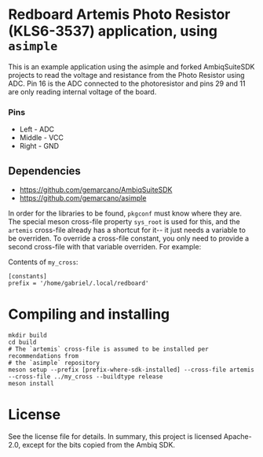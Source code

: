 # Redboard Artemis Photo Resistor (KLS6-3537) application, using `asimple`

This is an example application using the asimple and forked AmbiqSuiteSDK
projects to read the voltage and resistance from the Photo Resistor using ADC.
Pin 16 is the ADC connected to the photoresistor and pins 29 and 11 are only
reading internal voltage of the board.

### Pins
- Left - ADC
- Middle - VCC
- Right - GND

## Dependencies
 - https://github.com/gemarcano/AmbiqSuiteSDK
 - https://github.com/gemarcano/asimple

In order for the libraries to be found, `pkgconf` must know where they are. The
special meson cross-file property `sys_root` is used for this, and the
`artemis` cross-file already has a shortcut for it-- it just needs a
variable to be overriden. To override a cross-file constant, you only need to
provide a second cross-file with that variable overriden. For example:

Contents of `my_cross`:
```
[constants]
prefix = '/home/gabriel/.local/redboard'
```

# Compiling and installing
```
mkdir build
cd build
# The `artemis` cross-file is assumed to be installed per recommendations from
# the `asimple` repository
meson setup --prefix [prefix-where-sdk-installed] --cross-file artemis --cross-file ../my_cross --buildtype release
meson install
```

# License

See the license file for details. In summary, this project is licensed
Apache-2.0, except for the bits copied from the Ambiq SDK.
